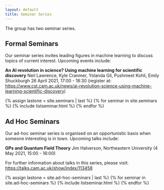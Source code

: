 ```yaml
---
layout: default
title: Seminar Series
---
```


The group has two seminar series.

## Formal Seminars

Our seminar series invites leading figures in machine learning to discuss topics of current interest. Upcoming events include:

**An AI revolution in science? Using machine learning for scientific discovery**
Neil Lawrence, Kyle Cranmer, Yolanda Gil, Pushmeet Kohli, Emily Shuckburgh
26 April 2021, 17:00 - 18:30 (register at: https://www.cst.cam.ac.uk/news/ai-revolution-science-using-machine-learning-scientific-discovery)

{% assign lastone = site.seminars | last %}
{% for seminar in site.seminars %}
{% include listseminar.html %}
{% endfor %}

## Ad Hoc Seminars

Our ad-hoc seminar series is organised on an opportunistic basis when someone interesting is in town. Upcoming talks include:

**GPs and Quantum Field Theory**
Jim Halverson, Northeastern University
 (4 May 2021, 15:00 - 16:00)

For further information about talks in this series, please visit: https://talks.cam.ac.uk/show/index/113458

{% assign lastone = site.ad-hoc-seminars | last %}
{% for seminar in site.ad-hoc-seminars %}
{% include listseminar.html %}
{% endfor %}


